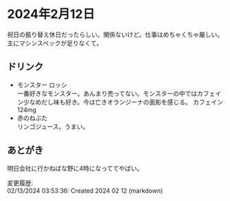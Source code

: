 # 2024年2月12日

祝日の振り替え休日だったらしい。関係ないけど。仕事はめちゃくちゃ厳しい。主にマシンスペックが足りなくて。

## ドリンク

- モンスター ロッシ  
一番好きなモンスター。あんまり売ってない。モンスターの中ではカフェイン少なめだし味も好き。今は亡きオランジーナの面影を感じる。
カフェイン124mg
- 赤のねぶた  
リンゴジュース。うまい。

## あとがき

明日会社に行かねばな野に4時になっててやばい。

変更履歴:  
02/13/2024 03:53:36: Created 2024 02 12 (markdown)  
